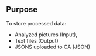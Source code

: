 ## Purpose

To store processed data:
- Analyzed pictures (Input), 
- Text files (Output) 
- JSONS uploaded to CA (JSON)